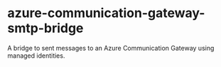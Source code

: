 # azure-communication-gateway-smtp-bridge
A bridge to sent messages to an Azure Communication Gateway using managed identities.
